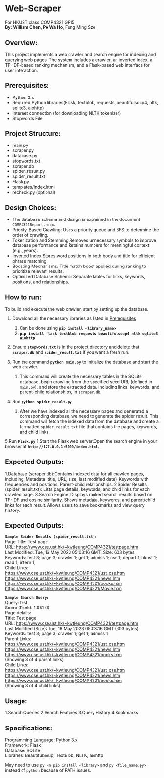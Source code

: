 # Web-Scraper
For HKUST class COMP4321 GP15 <br> <strong>By: William Chen, Po Wa Ho</strong>, Fung Ming Sze
## Overview:
This project implements a web crawler and search engine for indexing and querying web pages. The system includes a crawler, an inverted index, a TF-IDF-based ranking mechanism, and a Flask-based web interface for user interaction.



## Prerequisites:
- Python 3.x
- Required Python libraries(Flask, textblob, requests, beautifulsoup4, nltk, sqlite3, aiohttp)
- Internet connection (for downloading NLTK tokenizer)
- Stopwords File

## Project Structure: 
- main.py
- scraper.py
- database.py
- stopwords.txt
- scraper.db
- spider_result.py
- spider_result.txt
- Flask.py
- templates/index.html
- recheck.py (optional)

## Design Choices:
- The database schema and design is explained in the document `COMP4321Report.docx`.
- Priority-Based Crawling: Uses a priority queue and BFS to determine the order of crawling.
- Tokenization and Stemming:Removes unnecessary symbols to improve database performance and Retains numbers for meaningful context (e.g., years).
- Inverted Index:Stores word positions in both body and title for efficient phrase matching.
- Boosting Mechanisms: Title match boost applied during ranking to prioritize relevant results.
- Optimized Database Schema: Separate tables for links, keywords, positions, and relationships.

## How to run:
To build and execute the web crawler, start by setting up the database. 
1. Download all the necessary libraries as listed in [Prerequisites](#prerequisites)
   1. Can be done using **`pip install <library_name>`**
   2. **`pip install flask textblob requests beautifulsoup4 nltk sqlite3 aiohttp`**
2. Ensure **`stopwords.txt`** is in the project directory and delete that **`scraper.db`** and **`spider_result.txt`** if you want a fresh run. 
3. Run the command **`python main.py`** to initialize the database and start the web crawler. 
   1. This command will create the necessary tables in the SQLite database, begin crawling from the specified seed URL (defined in `main.py`), and store the extracted data, including links, keywords, and parent-child relationships, in `scraper.db`.
  
   
4. Run **`python spider_result.py`**
   1. After we have indexed all the necessary pages and generated a corresponding database, we need to generate the spider result. This command will fetch the indexed data from the database and create a formatted `spider_result.txt` file that contains the pages, keywords, and child links.
  
5.Run **`Flask.py`**
   1.Start the Flask web server:Open the search engine in your browser at **`http://127.0.0.1:5000/index.html`**.
   
## Expected Outputs:
1.Database (scraper.db):Contains indexed data for all crawled pages, including: Metadata (title, URL, size, last modified date). Keywords with frequencies and positions. Parent-child relationships.
2.Spider Results (spider_result.txt): Lists page details, keywords, and child links for each crawled page.
3.Search Engine: Displays ranked search results based on TF-IDF and cosine similarity. Shows metadata, keywords, and parent/child links for each result. Allows users to save bookmarks and view query history.


## Expected Outputs:
**`Sample Spider Results (spider_result.txt):`**<br>
Page Title: Test page<br>
URL: https://www.cse.ust.hk/~kwtleung/COMP4321/testpage.htm<br>
Last Modified: Tue, 16 May 2023 05:03:16 GMT, Size: 603 bytes<br>
Keywords: test 3; page 3; crawler 1; get 1; admiss 1; cse 1; depart 1; hkust 1; read 1; intern 1; <br>
Child Links:<br>
https://www.cse.ust.hk/~kwtleung/COMP4321/ust_cse.htm<br>
https://www.cse.ust.hk/~kwtleung/COMP4321/news.htm<br>
https://www.cse.ust.hk/~kwtleung/COMP4321/books.htm<br>
https://www.cse.ust.hk/~kwtleung/COMP4321/Movie.htm<br>

**`Sample Search Query:`**<br>
Query: test<br>
Score (Rank): 1.951 (1)<br>
Page details:<br>
Title: Test page<br>
URL: https://www.cse.ust.hk/~kwtleung/COMP4321/testpage.htm<br>
Last Modified (Size): Tue, 16 May 2023 05:03:16 GMT (603 bytes)<br>
Keywords: test 3; page 3; crawler 1; get 1; admiss 1<br>
Parent Links:<br>
https://www.cse.ust.hk/~kwtleung/COMP4321/ust_cse.htm<br>
https://www.cse.ust.hk/~kwtleung/COMP4321/news.htm<br>
https://www.cse.ust.hk/~kwtleung/COMP4321/books.htm<br>
(Showing 3 of 4 parent links)<br>
Child Links:<br>
https://www.cse.ust.hk/~kwtleung/COMP4321/ust_cse.htm<br>
https://www.cse.ust.hk/~kwtleung/COMP4321/news.htm<br>
https://www.cse.ust.hk/~kwtleung/COMP4321/books.htm<br>
(Showing 3 of 4 child links)<br>

## Usage:
1.Search Queries
2.Search Features
3.Query History
4.Bookmarks

## Specifications:
Programming Language: Python 3.x<br>
Framework: Flask<br>
Database: SQLite<br>
Libraries: BeautifulSoup, TextBlob, NLTK, aiohttp<br>

May need to use `py -m pip install <library>` and `py <file_name.py>` instead of `python` because of PATH issues. 
